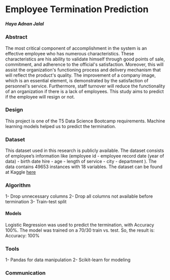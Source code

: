 # Employee Termination Prediction
##### Haya Adnan Jalal

### Abstract
The most critical component of accomplishment in the system is an effective employee who has numerous characteristics. These characteristics are his ability to validate himself through good points of sale, commitment, and adherence to the official's satisfaction. Moreover, this will assist the organization's functioning process and delivery mechanism that will reflect the product's quality. The improvement of a company image, which is an essential element, is demonstrated by the satisfaction of personnel's service. Furthermore, staff turnover will reduce the functionality of an organization if there is a lack of employees. This study aims to predict if the employee will resign or not.

### Design
This project is one of the T5 Data Science Bootcamp requirements. Machine learning models helped us to predict the termination.

### Dataset
This dataset used in this research is publicly available. The dataset consists of employee’s information like (employee id - employee record date (year of data) - birth date hire - age - length of service - city - department ). The data contains 49653 instances with 18 variables. 
The dataset can be found at Kaggle [here](https://www.kaggle.com/HRAnalyticRepository/employee-attrition-data)

### Algorithm
1- Drop unnecessary columns
2- Drop all columns not available before termination
3- Train-test split 

#### Models
Logistic Regression was used to predict the termination, with Accuracy 100%. The model was trained on a 70/30 train vs. test. 
So, the result is:
Accuracy: 100%

### Tools
1- Pandas for data manipulation
2- Scikit-learn for modeling 

### Communication
